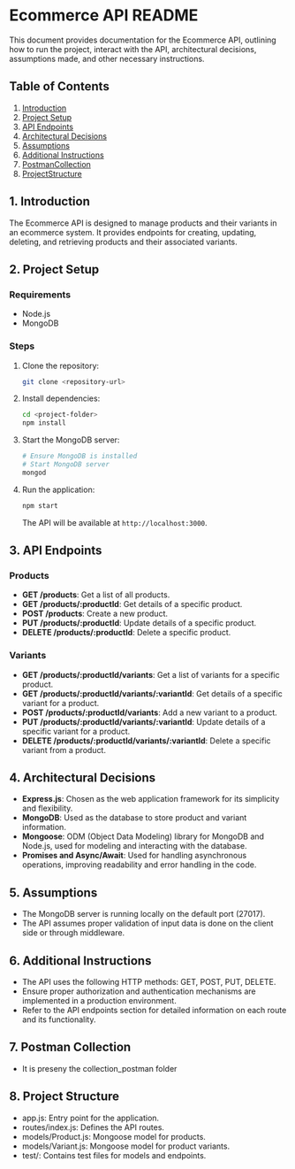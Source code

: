 # Ecommerce API README

This document provides documentation for the Ecommerce API, outlining how to run the project, interact with the API, architectural decisions, assumptions made, and other necessary instructions.

## Table of Contents

1. [Introduction](#introduction)
2. [Project Setup](#project-setup)
3. [API Endpoints](#api-endpoints)
4. [Architectural Decisions](#architectural-decisions)
5. [Assumptions](#assumptions)
6. [Additional Instructions](#additional-instructions)
7. [PostmanCollection](#PostmanCollection)
8. [ProjectStructure](ProjectStructure) 
## 1. Introduction

The Ecommerce API is designed to manage products and their variants in an ecommerce system. It provides endpoints for creating, updating, deleting, and retrieving products and their associated variants.

## 2. Project Setup

### Requirements

- Node.js
- MongoDB

### Steps

1. Clone the repository:

   ```bash
   git clone <repository-url>
   ```

2. Install dependencies:

   ```bash
   cd <project-folder>
   npm install
   ```

3. Start the MongoDB server:

   ```bash
   # Ensure MongoDB is installed
   # Start MongoDB server
   mongod
   ```

4. Run the application:

   ```bash
   npm start
   ```

   The API will be available at `http://localhost:3000`.

## 3. API Endpoints

### Products

- **GET /products**: Get a list of all products.
- **GET /products/:productId**: Get details of a specific product.
- **POST /products**: Create a new product.
- **PUT /products/:productId**: Update details of a specific product.
- **DELETE /products/:productId**: Delete a specific product.

### Variants

- **GET /products/:productId/variants**: Get a list of variants for a specific product.
- **GET /products/:productId/variants/:variantId**: Get details of a specific variant for a product.
- **POST /products/:productId/variants**: Add a new variant to a product.
- **PUT /products/:productId/variants/:variantId**: Update details of a specific variant for a product.
- **DELETE /products/:productId/variants/:variantId**: Delete a specific variant from a product.

## 4. Architectural Decisions

- **Express.js**: Chosen as the web application framework for its simplicity and flexibility.
- **MongoDB**: Used as the database to store product and variant information.
- **Mongoose**: ODM (Object Data Modeling) library for MongoDB and Node.js, used for modeling and interacting with the database.
- **Promises and Async/Await**: Used for handling asynchronous operations, improving readability and error handling in the code.

## 5. Assumptions

- The MongoDB server is running locally on the default port (27017).
- The API assumes proper validation of input data is done on the client side or through middleware.

## 6. Additional Instructions

- The API uses the following HTTP methods: GET, POST, PUT, DELETE.
- Ensure proper authorization and authentication mechanisms are implemented in a production environment.
- Refer to the API endpoints section for detailed information on each route and its functionality.
## 7. Postman Collection
- It is preseny the collection_postman folder
  
## 8. Project Structure
- app.js: Entry point for the application.
- routes/index.js: Defines the API routes.
- models/Product.js: Mongoose model for products.
- models/Variant.js: Mongoose model for product variants.
- test/: Contains test files for models and endpoints.
